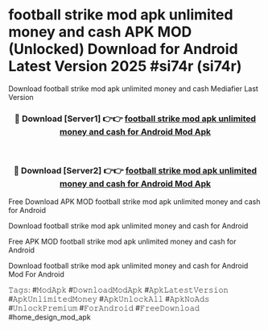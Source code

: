 # football strike mod apk unlimited money and cash APK MOD (Unlocked) Download for Android Latest Version 2025 #si74r (si74r)
Download football strike mod apk unlimited money and cash Mediafier Last Version

<div align="center">
<h3>🔴 Download [Server1] 👉👉 <a href="https://app.mediaupload.pro?title=football_strike_mod_apk_unlimited_money_and_cash&ref=24F">football strike mod apk unlimited money and cash for Android Mod Apk</a></h3><br>

<h3>🔴 Download [Server2] 👉👉 <a href="https://app.mediaupload.pro?title=football_strike_mod_apk_unlimited_money_and_cash&ref=24F">football strike mod apk unlimited money and cash for Android Mod Apk</a></h3>
</div>


Free Download APK MOD football strike mod apk unlimited money and cash for Android

Download football strike mod apk unlimited money and cash for Android 

Free APK MOD football strike mod apk unlimited money and cash for Android 

Download football strike mod apk unlimited money and cash for Android Mod For Android

𝚃𝚊𝚐𝚜: #𝙼𝚘𝚍𝙰𝚙𝚔 #𝙳𝚘𝚠𝚗𝚕𝚘𝚊𝚍𝙼𝚘𝚍𝙰𝚙𝚔 #𝙰𝚙𝚔𝙻𝚊𝚝𝚎𝚜𝚝𝚅𝚎𝚛𝚜𝚒𝚘𝚗 #𝙰𝚙𝚔𝚄𝚗𝚕𝚒𝚖𝚒𝚝𝚎𝚍𝙼𝚘𝚗𝚎𝚢 #𝙰𝚙𝚔𝚄𝚗𝚕𝚘𝚌𝚔𝙰𝚕𝚕 #𝙰𝚙𝚔𝙽𝚘𝙰𝚍𝚜 #𝚄𝚗𝚕𝚘𝚌𝚔𝙿𝚛𝚎𝚖𝚒𝚞𝚖 #𝙵𝚘𝚛𝙰𝚗𝚍𝚛𝚘𝚒𝚍 #𝙵𝚛𝚎𝚎𝙳𝚘𝚠𝚗𝚕𝚘𝚊𝚍 #home_design_mod_apk